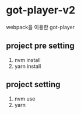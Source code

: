 # got-player-v2

webpack을 이용한 got-player

## project pre setting
1. nvm install
1. yarn install

## project setting
1. nvm use
1. yarn